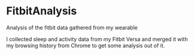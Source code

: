 # FitbitAnalysis
Analysis of the fitbit data gathered from my wearable

I collected sleep and activity data from my Fitbit Versa and merged it with my browsing history from Chrome to get some analysis out of it.
